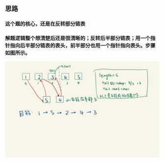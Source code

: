 ## 思路

### 这个题的核心，还是在反转部分链表

### 解题逻辑整个想清楚后还是很清晰的；反转后半部分链表；用一个指针指向后半部分链表的表头，前半部分也用一个指针指向表头。步骤如图所示。

![mm](image/mm.jpg)

